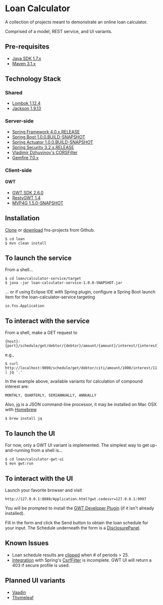 # Loan Calculator
A collection of projects meant to demonstrate an online loan calculator. 

Comprised of a model, REST service, and UI variants.

## Pre-requisites
* [Java SDK 1.7.x](http://www.oracle.com/technetwork/java/javase/downloads/jdk7-downloads-1880260.html)
* [Maven 3.1.x](http://maven.apache.org/download.cgi)

## Technology Stack

### Shared
* [Lombok 1.12.4](http://projectlombok.org/)
* [Jackson 1.9.13](http://jackson.codehaus.org/)

### Server-side
* [Spring Framework 4.0.x.RELEASE](http://projects.spring.io/spring-framework/)
* [Spring Boot 1.0.0.BUILD-SNAPSHOT](http://projects.spring.io/spring-boot/)
* [Spring Actuator 1.0.0.BUILD-SNAPSHOT](http://projects.spring.io/spring-boot/docs/spring-boot-actuator/README.html)
* [Spring Security 3.2.x.RELEASE](http://projects.spring.io/spring-security/)
* [Vladimir Dzhuvinov's CORSFilter](http://software.dzhuvinov.com/cors-filter.html)
* [Gemfire 7.0.x](http://www.gopivotal.com/products/pivotal-gemfire)

### Client-side

#### GWT
* [GWT SDK 2.6.0](http://www.gwtproject.org/release-notes.html#Release_Notes_2_6_0)
* [RestyGWT 1.4](http://restygwt.fusesource.org/documentation/restygwt-user-guide.html)
* [MVP4G 1.5.0-SNAPSHOT](https://code.google.com/p/mvp4g/)

## Installation
[Clone](https://github.com/fastnsilver/fns-projects.git) or [download](https://github.com/fastnsilver/fns-projects/archive/master.zip) fns-projects from Github.

	$ cd loan
	$ mvn clean install

## To launch the service
From a shell...

	$ cd loan/calculator-service/target
	$ java -jar loan-calculator-service-1.0.0-SNAPSHOT.jar

... or if using Eclipse IDE with Spring plugin, configure a Spring Boot launch item for the loan-calculator-service targeting

	io.fns.Application


## To interact with the service 
From a shell, make a GET request to	

	{host}:{port}/schedule/get/debtor/{debtor}/amount/{amount}/interest/{interest}/years/{years}/compounded/{compounded}

e.g., 

	$ curl http://localhost:9000/schedule/get/debtor/citi/amount/1000/interest/11.5/years/2/compounded/MONTHLY | jq '.'

In the example above, available variants for calculation of compound interest are: 

	MONTHLY, QUARTERLY, SEMIANNUALLY, ANNUALLY

Also, [jq](http://stedolan.github.io/jq/) is a JSON command-line processor, it may be installed on Mac OSX with [Homebrew](http://brew.sh/)

	$ brew install jq
	
	
## To launch the UI
For now, only a GWT UI variant is implemented.  The simplest way to get up-and-running from a shell is...

	$ cd loan/calculator-gwt-ui
	$ mvn gwt:run

## To interact with the UI
Launch your favorite browser and visit

	http://127.0.0.1:8888/Application.html?gwt.codesvr=127.0.0.1:9997

You will be prompted to install the [GWT Developer Plugin](http://www.gwtproject.org/doc/latest/DevGuideCompilingAndDebugging.html#launching_in_dev_mode) (if it isn't already installed).

Fill in the form and click the Send button to obtain the loan schedule for your input.  The Schedule underneath the form is a [DisclosurePanel](http://www.gwtproject.org/javadoc/latest/com/google/gwt/user/client/ui/DisclosurePanel.html).

## Known Issues
* Loan schedule results are [clipped](https://github.com/fastnsilver/fns-projects/issues/10) when # of periods > 25.
* [Integration](https://github.com/fastnsilver/fns-projects/issues/9) with Spring's [CsrfFilter](http://docs.spring.io/spring-security/site/docs/3.2.1.CI-SNAPSHOT/apidocs/org/springframework/security/web/csrf/CsrfFilter.html) is incomplete.  GWT UI will return a 403 if secure profile is used.

## Planned UI variants
* [Vaadin](https://vaadin.com/home)
* [Thymeleaf](http://www.thymeleaf.org/)
